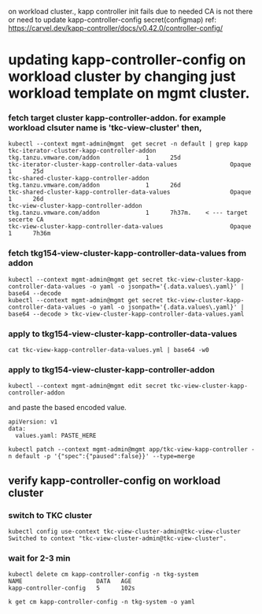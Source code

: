on workload cluster., kapp controller init fails due to needed CA is not there or need to update kapp-controller-config secret(configmap) 
ref: https://carvel.dev/kapp-controller/docs/v0.42.0/controller-config/


# updating kapp-controller-config on workload cluster  by changing just workload template on mgmt cluster.


### fetch target cluster kapp-controller-addon. for example workload clsuter name is 'tkc-view-cluster' then, 
```
kubectl --context mgmt-admin@mgmt  get secret -n default | grep kapp
tkc-iterator-cluster-kapp-controller-addon                     tkg.tanzu.vmware.com/addon             1      25d
tkc-iterator-cluster-kapp-controller-data-values               Opaque                                 1      25d
tkc-shared-cluster-kapp-controller-addon                       tkg.tanzu.vmware.com/addon             1      26d
tkc-shared-cluster-kapp-controller-data-values                 Opaque                                 1      26d
tkc-view-cluster-kapp-controller-addon                         tkg.tanzu.vmware.com/addon             1      7h37m.    < --- target secerte CA
tkc-view-cluster-kapp-controller-data-values                   Opaque                                 1      7h36m
```
### fetch tkg154-view-cluster-kapp-controller-data-values from addon
```
kubectl --context mgmt-admin@mgmt get secret tkc-view-cluster-kapp-controller-data-values -o yaml -o jsonpath='{.data.values\.yaml}' | base64 --decode
kubectl --context mgmt-admin@mgmt get secret tkc-view-cluster-kapp-controller-data-values -o yaml -o jsonpath='{.data.values\.yaml}' | base64 --decode > tkc-view-cluster-kapp-controller-data-values.yaml
```

### apply to tkg154-view-cluster-kapp-controller-data-values
```
cat tkc-view-kapp-controller-data-values.yml | base64 -w0
```

### apply to tkg154-view-cluster-kapp-controller-addon
```
kubectl --context mgmt-admin@mgmt edit secret tkc-view-cluster-kapp-controller-addon
```
and paste the based encoded value.
```
apiVersion: v1
data:
  values.yaml: PASTE_HERE 
```
```
kubectl patch --context mgmt-admin@mgmt app/tkc-view-kapp-controller -n default -p '{"spec":{"paused":false}}' --type=merge
```


##  verify kapp-controller-config on workload cluster 
### switch to  TKC cluster
```
kubectl config use-context tkc-view-cluster-admin@tkc-view-cluster
Switched to context "tkc-view-cluster-admin@tkc-view-cluster".
```

### wait for 2-3 min 
```
kubectl delete cm kapp-controller-config -n tkg-system
NAME                     DATA   AGE
kapp-controller-config   5      102s

k get cm kapp-controller-config -n tkg-system -o yaml
```

